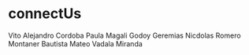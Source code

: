 # connectUs

Vito Alejandro Cordoba 
Paula Magali Godoy
Geremias Nicdolas Romero Montaner
Bautista Mateo Vadala Miranda
